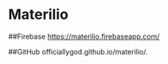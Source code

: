 # Materilio

##Firebase
https://materilio.firebaseapp.com/

##GitHub
officiallygod.github.io/materilio/.
